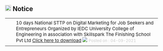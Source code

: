 <div align="left" class="contentDiv">

<h2><img height="20" src="images/notice.png" style="border:none; border-radius:0%; box-shadow:none;" width="20"/> Notice</h2>
<table border="0" cellpadding="8" style="border-collapse:collapse;" width="98%"><tr><td align="right" height="15" style="font-size:85%;padding-top:5px;padding-bottom:8px;" valign="top" width="15"> <img height="12" src="images/tick.png" style="border:0px; box-shadow:none;" width="12"/> </td><td style="font-size:15px; padding-top:5px;padding-bottom:8px;" valign="top">10 days National STTP on Digital Marketing for Job Seekers and Entrepreneurs Organized by IEDC University College of Engineering in association with Skillspark The Finishing School Pvt Ltd <a class="cc" href="/news/digitalmarketing1630736399.pdf" target="_blank">Click here to download</a> <img src="images/new.gif" style="border:0px; box-shadow:none;"/> <font color="#CCC" size="2"> Posted on : 04-09-2021</font></td></tr></table>
</div>
